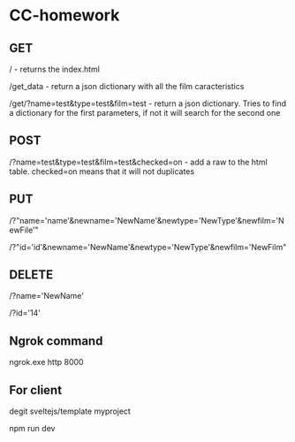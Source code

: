 # CC-homework

## GET
/ - returns the index.html

/get_data - return a json dictionary with all the film caracteristics

/get/?name=test&type=test&film=test - return a json dictionary. Tries to find a dictionary for the first parameters, if not it will search for the second one

## POST

/?name=test&type=test&film=test&checked=on - add a raw to the html table. checked=on means that it will not duplicates 

## PUT

/?"name='name'&newname='NewName'&newtype='NewType'&newfilm='NewFile'"

/?"id='id'&newname='NewName'&newtype='NewType'&newfilm='NewFilm"
## DELETE
/?name='NewName'

/?id='14'
## Ngrok command 

 ngrok.exe http 8000 
 
## For client

degit sveltejs/template myproject

npm run dev
